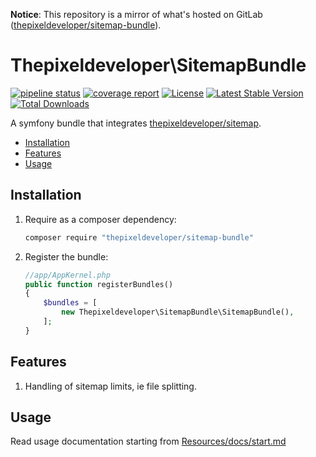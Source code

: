 **Notice**: This repository is a mirror of what's hosted on GitLab ([thepixeldeveloper/sitemap-bundle](https://gitlab.com/thepixeldeveloper/sitemap-bundle/)).

# Thepixeldeveloper\SitemapBundle

[![pipeline status](https://www.devkit.net/thepixeldeveloper/sitemap-bundle/badges/master/pipeline.svg)](https://www.devkit.net/thepixeldeveloper/sitemap-bundle/commits/master)
[![coverage report](https://www.devkit.net/thepixeldeveloper/sitemap-bundle/badges/master/coverage.svg)](https://www.devkit.net/thepixeldeveloper/sitemap-bundle/commits/master)
[![License](https://poser.pugx.org/thepixeldeveloper/sitemap-bundle/license)](https://packagist.org/packages/thepixeldeveloper/sitemap-bundle)
[![Latest Stable Version](https://poser.pugx.org/thepixeldeveloper/sitemap-bundle/v/stable)](https://packagist.org/packages/thepixeldeveloper/sitemap-bundle)
[![Total Downloads](https://poser.pugx.org/thepixeldeveloper/sitemap-bundle/downloads)](https://packagist.org/packages/thepixeldeveloper/sitemap-bundle)

A symfony bundle that integrates [thepixeldeveloper/sitemap](https://gitlab.com/thepixeldeveloper/sitemap-bundle/).

* [Installation](#installation)
* [Features](#features)
* [Usage](#usage)

## Installation

1. Require as a composer dependency:

    ``` bash
    composer require "thepixeldeveloper/sitemap-bundle"
    ```


2. Register the bundle:

    ``` php
    //app/AppKernel.php
    public function registerBundles()
    {
        $bundles = [
            new Thepixeldeveloper\SitemapBundle\SitemapBundle(),
        ];
    }
    ```

## Features

1. Handling of sitemap limits, ie file splitting.

## Usage

Read usage documentation starting from [Resources/docs/start.md](tree/master/src/Resources/docs/start.md)
